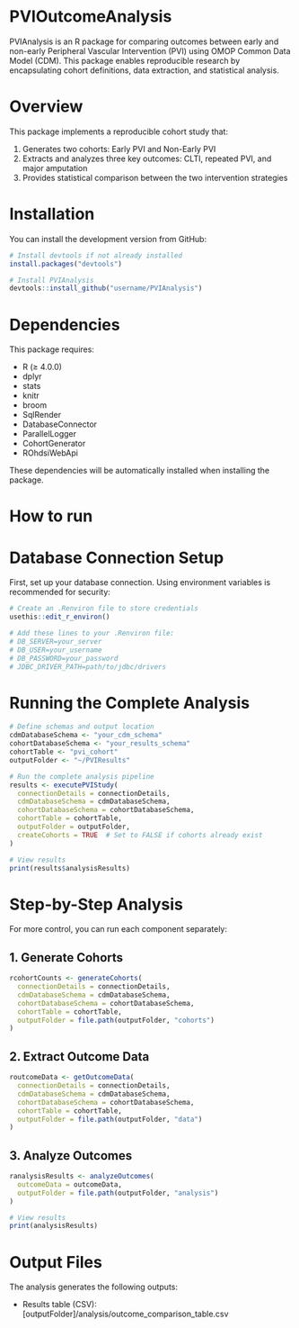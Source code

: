 # PVIOutcomeAnalysis
PVIAnalysis is an R package for comparing outcomes between early and non-early Peripheral Vascular Intervention (PVI) using OMOP Common Data Model (CDM). This package enables reproducible research by encapsulating cohort definitions, data extraction, and statistical analysis.

# Overview
This package implements a reproducible cohort study that:

1. Generates two cohorts: Early PVI and Non-Early PVI
2. Extracts and analyzes three key outcomes: CLTI, repeated PVI, and major amputation
3. Provides statistical comparison between the two intervention strategies

# Installation
You can install the development version from GitHub:

```r
# Install devtools if not already installed
install.packages("devtools")

# Install PVIAnalysis
devtools::install_github("username/PVIAnalysis")
```

# Dependencies
This package requires:

* R (≥ 4.0.0)
* dplyr
* stats
* knitr
* broom
* SqlRender
* DatabaseConnector
* ParallelLogger
* CohortGenerator
* ROhdsiWebApi

These dependencies will be automatically installed when installing the package.

# How to run
# Database Connection Setup
First, set up your database connection. Using environment variables is recommended for security:

```r
# Create an .Renviron file to store credentials
usethis::edit_r_environ()

# Add these lines to your .Renviron file:
# DB_SERVER=your_server
# DB_USER=your_username
# DB_PASSWORD=your_password
# JDBC_DRIVER_PATH=path/to/jdbc/drivers
```

# Running the Complete Analysis

```r
# Define schemas and output location
cdmDatabaseSchema <- "your_cdm_schema"
cohortDatabaseSchema <- "your_results_schema"
cohortTable <- "pvi_cohort"
outputFolder <- "~/PVIResults"

# Run the complete analysis pipeline
results <- executePVIStudy(
  connectionDetails = connectionDetails,
  cdmDatabaseSchema = cdmDatabaseSchema,
  cohortDatabaseSchema = cohortDatabaseSchema,
  cohortTable = cohortTable,
  outputFolder = outputFolder,
  createCohorts = TRUE  # Set to FALSE if cohorts already exist
)

# View results
print(results$analysisResults)
```

# Step-by-Step Analysis
For more control, you can run each component separately:

## 1. Generate Cohorts
```r
rcohortCounts <- generateCohorts(
  connectionDetails = connectionDetails,
  cdmDatabaseSchema = cdmDatabaseSchema,
  cohortDatabaseSchema = cohortDatabaseSchema,
  cohortTable = cohortTable,
  outputFolder = file.path(outputFolder, "cohorts")
)

```

## 2. Extract Outcome Data
```r
routcomeData <- getOutcomeData(
  connectionDetails = connectionDetails,
  cdmDatabaseSchema = cdmDatabaseSchema,
  cohortDatabaseSchema = cohortDatabaseSchema,
  cohortTable = cohortTable,
  outputFolder = file.path(outputFolder, "data")
)

```

## 3. Analyze Outcomes
```r
ranalysisResults <- analyzeOutcomes(
  outcomeData = outcomeData,
  outputFolder = file.path(outputFolder, "analysis")
)

# View results
print(analysisResults)
```
# Output Files
The analysis generates the following outputs:

* Results table (CSV): [outputFolder]/analysis/outcome_comparison_table.csv


